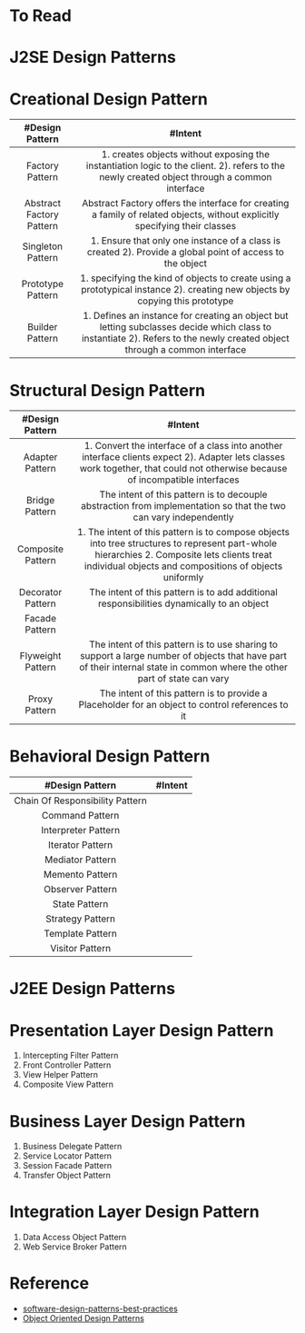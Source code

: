 # To Read

# J2SE Design Patterns
# Creational Design Pattern
| #Design Pattern  | #Intent |
| :---: | :---: | 
| Factory Pattern | 1. creates objects without exposing the instantiation logic to the client. 2). refers to the newly created object through a common interface  |
| Abstract Factory Pattern | Abstract Factory offers the interface for creating a family of related objects, without explicitly specifying their classes |
| Singleton Pattern | 1. Ensure that only one instance of a class is created 2). Provide a global point of access to the object |
| Prototype Pattern | 1. specifying the kind of objects to create using a prototypical instance 2). creating new objects by copying this prototype |
| Builder Pattern | 1. Defines an instance for creating an object but letting subclasses decide which class to instantiate 2). Refers to the newly created object through a common interface |

# Structural Design Pattern
| #Design Pattern  | #Intent |
| :---: | :---: | 
| Adapter Pattern |1. Convert the interface of a class into another interface clients expect 2). Adapter lets classes work together, that could not otherwise because of incompatible interfaces  |
| Bridge Pattern | The intent of this pattern is to decouple abstraction from implementation so that the two can vary independently  |
| Composite Pattern |1. The intent of this pattern is to compose objects into tree structures to represent part-whole hierarchies 2. Composite lets clients treat individual objects and compositions of objects uniformly  |
| Decorator Pattern | The intent of this pattern is to add additional responsibilities dynamically to an object |
| Facade Pattern |  |
| Flyweight Pattern | The intent of this pattern is to use sharing to support a large number of objects that have part of their internal state in common where the other part of state can vary |
| Proxy Pattern |The intent of this pattern is to provide a Placeholder for an object to control references to it  |

# Behavioral Design Pattern
| #Design Pattern  | #Intent |
| :---: | :---: | 
| Chain Of Responsibility Pattern |  |
| Command Pattern |  |
| Interpreter Pattern |  |
| Iterator Pattern |  |
| Mediator Pattern |  |
| Memento Pattern |  |
| Observer Pattern |  |
| State Pattern |  |
| Strategy Pattern |  |
| Template Pattern |  |
| Visitor Pattern |  |

# J2EE Design Patterns
# Presentation Layer Design Pattern
1. Intercepting Filter Pattern
2. Front Controller Pattern
3. View Helper Pattern
4. Composite View Pattern
# Business Layer Design Pattern
1. Business Delegate Pattern
2. Service Locator Pattern
3. Session Facade Pattern
4. Transfer Object Pattern
# Integration Layer Design Pattern
1. Data Access Object Pattern
2. Web Service Broker Pattern

# Reference
* [software-design-patterns-best-practices](https://www.educative.io/courses/software-design-patterns-best-practices)
* [Object Oriented Design Patterns](https://www.oodesign.com/)


